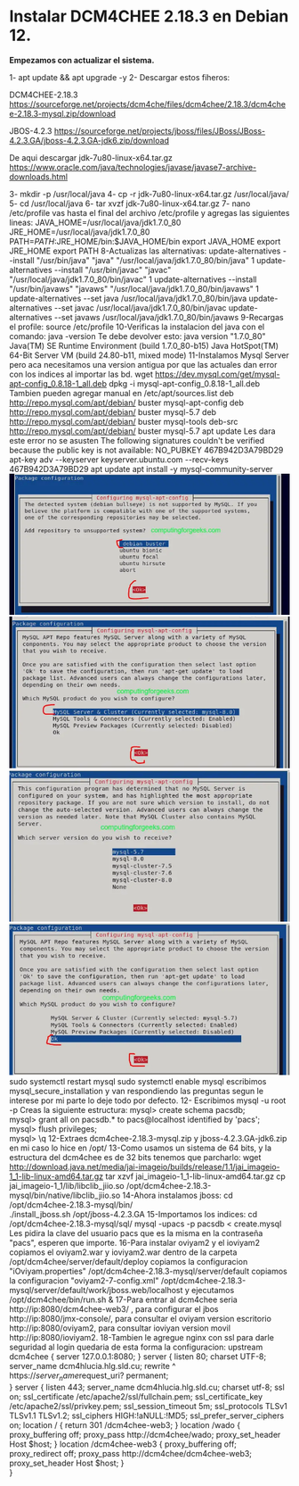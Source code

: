 # Instalar DCM4CHEE 2.18.3 en Debian 12.

**Empezamos con actualizar el sistema.**

1- apt update && apt upgrade -y
2- Descargar estos fiheros:

DCM4CHEE-2.18.3 
https://sourceforge.net/projects/dcm4che/files/dcm4chee/2.18.3/dcm4chee-2.18.3-mysql.zip/download

JBOS-4.2.3
https://sourceforge.net/projects/jboss/files/JBoss/JBoss-4.2.3.GA/jboss-4.2.3.GA-jdk6.zip/download

De aqui descargar jdk-7u80-linux-x64.tar.gz
https://www.oracle.com/java/technologies/javase/javase7-archive-downloads.html

3- mkdir -p /usr/local/java
4- cp -r jdk-7u80-linux-x64.tar.gz /usr/local/java/
5- cd /usr/local/java
6- tar xvzf jdk-7u80-linux-x64.tar.gz
7- nano /etc/profile vas hasta el final del archivo /etc/profile y agregas las siguientes lineas:
JAVA_HOME=/usr/local/java/jdk1.7.0_80
JRE_HOME=/usr/local/java/jdk1.7.0_80 
PATH=$PATH:$JRE_HOME/bin:$JAVA_HOME/bin
export JAVA_HOME
export JRE_HOME
export PATH
8-Actualizas las alternativas:
update-alternatives --install "/usr/bin/java" "java" "/usr/local/java/jdk1.7.0_80/bin/java" 1
update-alternatives --install "/usr/bin/javac" "javac" "/usr/local/java/jdk1.7.0_80/bin/javac" 1
update-alternatives --install "/usr/bin/javaws" "javaws" "/usr/local/java/jdk1.7.0_80/bin/javaws" 1
update-alternatives --set java /usr/local/java/jdk1.7.0_80/bin/java
update-alternatives --set javac /usr/local/java/jdk1.7.0_80/bin/javac
update-alternatives --set javaws /usr/local/java/jdk1.7.0_80/bin/javaws
9-Recargas el profile:
source /etc/profile
10-Verificas la instalacion del java con el comando:
java -version
Te debe devolver esto:
java version "1.7.0_80"
Java(TM) SE Runtime Environment (build 1.7.0_80-b15)
Java HotSpot(TM) 64-Bit Server VM (build 24.80-b11, mixed mode)
11-Instalamos Mysql Server pero aca necesitamos una version antigua por que las actuales dan error con los indices al importar las bd.
wget https://dev.mysql.com/get/mysql-apt-config_0.8.18-1_all.deb
dpkg -i mysql-apt-config_0.8.18-1_all.deb
Tambien pueden agregar manual en /etc/apt/sources.list
deb http://repo.mysql.com/apt/debian/ buster mysql-apt-config
deb http://repo.mysql.com/apt/debian/ buster mysql-5.7
deb http://repo.mysql.com/apt/debian/ buster mysql-tools
deb-src http://repo.mysql.com/apt/debian/ buster mysql-5.7
apt update
Les dara este error no se asusten
The following signatures couldn't be verified because the public key is not available: NO_PUBKEY 467B942D3A79BD29
apt-key adv --keyserver keyserver.ubuntu.com --recv-keys 467B942D3A79BD29
apt update
apt install -y mysql-community-server
![Screenshot](1.webp)
![Screenshot](2.webp)
![Screenshot](3.webp)
![Screenshot](4.webp)
sudo systemctl restart mysql
sudo systemctl enable mysql
escribimos 
mysql_secure_installation
y van respondiendo las preguntas segun le interese por mi parte lo deje todo por defecto.
12- Escribimos mysql -u root -p
Creas la siguiente estructura:
mysql> create schema pacsdb;  
mysql> grant all on pacsdb.* to pacs@localhost identified by 'pacs';  
mysql> flush privileges;  
mysql> \q
12-Extraes dcm4chee-2.18.3-mysql.zip y jboss-4.2.3.GA-jdk6.zip en mi caso lo hice en /opt/
13-Como usamos un sistema de 64 bits, y la estructura del dcm4chee es de 32 bits tenemos que parcharlo:
wget http://download.java.net/media/jai-imageio/builds/release/1.1/jai_imageio-1_1-lib-linux-amd64.tar.gz
tar xzvf jai_imageio-1_1-lib-linux-amd64.tar.gz
cp jai_imageio-1_1/lib/libclib_jiio.so /opt/dcm4chee-2.18.3-mysql/bin/native/libclib_jiio.so
14-Ahora instalamos jboss:
cd /opt/dcm4chee-2.18.3-mysql/bin/  
./install_jboss.sh /opt/jboss-4.2.3.GA
15-Importamos los indices:
cd /opt/dcm4chee-2.18.3-mysql/sql/ 
mysql -upacs -p pacsdb < create.mysql
Les pidira la clave del usuario pacs que es la misma en la contraseña "pacs", esperen que importe.
16-Para instalar oviyam2 y el ioviyam2
copiamos el oviyam2.war y ioviyam2.war dentro de la carpeta /opt/dcm4chee/server/default/deploy
copiamos la configuracion "iOviyam.properties" /opt/dcm4chee-2.18.3-mysql/server/default
copiamos la configuracion "oviyam2-7-config.xml" /opt/dcm4chee-2.18.3-mysql/server/default/work/jboss.web/localhost
y ejecutamos
/opt/dcm4chee/bin/run.sh &
17-Para entrar al dcm4chee seria http://ip:8080/dcm4chee-web3/ , para configurar el jbos http://ip:8080/jmx-console/, para consultar el oviyam version escritorio http://ip:8080/oviyam2, para consultar ioviyan version movil http://ip:8080/ioviyam2.
18-Tambien le agregue nginx con ssl para darle seguridad al login quedaria de esta forma la configuracion:
upstream dcm4chee {
    server 127.0.0.1:8080;
}
server {
  listen 80;
  charset UTF-8;
  server_name dcm4hlucia.hlg.sld.cu;
  rewrite ^ https://$server_name$request_uri? permanent;      
}
server {
    listen 443;
    server_name dcm4hlucia.hlg.sld.cu;
    charset utf-8;
	ssl on;
    ssl_certificate /etc/apache2/ssl/fullchain.pem;
    ssl_certificate_key /etc/apache2/ssl/privkey.pem;
	ssl_session_timeout  5m;
	ssl_protocols  TLSv1 TLSv1.1 TLSv1.2;
    ssl_ciphers         HIGH:!aNULL:!MD5;
    ssl_prefer_server_ciphers   on;
    location / {
        return 301 /dcm4chee-web3;
    }
    location /wado {
        proxy_buffering off;
        proxy_pass  http://dcm4chee/wado;
        proxy_set_header Host $host;
    }
    location /dcm4chee-web3 {
        proxy_buffering off;
        proxy_redirect off;
        proxy_pass  http://dcm4chee/dcm4chee-web3;
        proxy_set_header Host $host;
    }	
}
